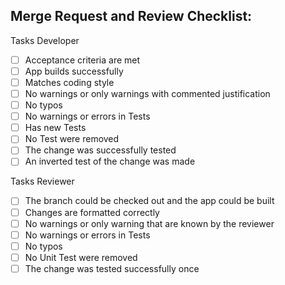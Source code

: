 ## Merge Request and Review Checklist:

Tasks Developer
- [ ] Acceptance criteria are met
- [ ] App builds successfully
- [ ] Matches coding style
- [ ] No warnings or only warnings with commented justification
- [ ] No typos
- [ ] No warnings or errors in Tests
- [ ] Has new Tests
- [ ] No Test were removed
- [ ] The change was successfully tested
- [ ] An inverted test of the change was made

Tasks Reviewer
- [ ] The branch could be checked out and the app could be built
- [ ] Changes are formatted correctly
- [ ] No warnings or only warning that are known by the reviewer
- [ ] No warnings or errors in Tests
- [ ] No typos
- [ ] No Unit Test were removed
- [ ] The change was tested successfully once

